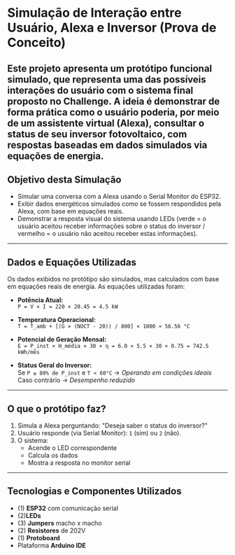 # Simulação de Interação entre Usuário, Alexa e Inversor (Prova de Conceito)

Este projeto apresenta um protótipo funcional simulado, que representa uma das possíveis interações do usuário com o sistema final proposto no Challenge. A ideia é demonstrar de forma prática como o usuário poderia, por meio de um assistente virtual (Alexa), consultar o status de seu inversor fotovoltaico, com respostas baseadas em dados simulados via equações de energia.
---
## Objetivo desta Simulação

- Simular uma conversa com a Alexa usando o Serial Monitor do ESP32.
- Exibir dados energéticos simulados como se fossem respondidos pela Alexa, com base em equações reais.
- Demonstrar a resposta visual do sistema usando LEDs (verde = o usuário aceitou receber informações sobre o status do inversor / vermelho = o usuário não aceitou receber estas informações).
---
##  Dados e Equações Utilizadas

Os dados exibidos no protótipo são simulados, mas calculados com base em equações reais de energia. As equações utilizadas foram: 

- **Potência Atual:**  
  `P = V × I = 220 × 20.45 = 4.5 kW`

- **Temperatura Operacional:**  
  `T = T_amb + [(G × (NOCT - 20)) / 800] × 1000 ≈ 56.56 °C`

- **Potencial de Geração Mensal:**  
  `E = P_inst × H_média × 30 × η = 6.0 × 5.5 × 30 × 0.75 = 742.5 kWh/mês`

- **Status Geral do Inversor:**  
  Se `P ≥ 80% de P_inst` e `T < 60°C` → *Operando em condições ideais*  
  Caso contrário → *Desempenho reduzido*
---
##  O que o protótipo faz?

1. Simula a Alexa perguntando: "Deseja saber o status do inversor?"
2. Usuário responde (via Serial Monitor): `1` (sim) ou `2` (não).
3. O sistema:
   - Acende o LED correspondente
   - Calcula os dados
   - Mostra a resposta no monitor serial
---
## Tecnologias e Componentes Utilizados

-  (1) **ESP32** com comunicação serial
-  (2)**LEDs**
-  (3) **Jumpers** macho x macho
-  (2) **Resistores** de 202V
-  (1) **Protoboard**
-  Plataforma **Arduino IDE**
